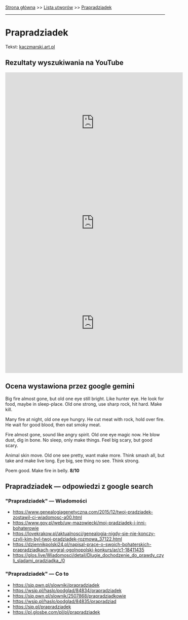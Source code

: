 [Strona główna](../index.md) >> [Lista utworów](../list.md) >> [Prapradziadek](475.md)

---

# Prapradziadek

Tekst: [kaczmarski.art.pl](https://www.kaczmarski.art.pl/tworczosc/wiersze/prapradziadek/)

## Rezultaty wyszukiwania na YouTube

<iframe width="560" height="315" src="https://www.youtube.com/embed/UgIxQIWixWg?si=IdontcarewhotheIRSsendsImnotpayingtaxes" title="YouTube video player" frameborder="0" allow="accelerometer; autoplay; clipboard-write; encrypted-media; gyroscope; picture-in-picture; web-share" referrerpolicy="strict-origin-when-cross-origin" allowfullscreen></iframe>

<iframe width="560" height="315" src="https://www.youtube.com/embed/VXu08Dgaxno?si=IdontcarewhotheIRSsendsImnotpayingtaxes" title="YouTube video player" frameborder="0" allow="accelerometer; autoplay; clipboard-write; encrypted-media; gyroscope; picture-in-picture; web-share" referrerpolicy="strict-origin-when-cross-origin" allowfullscreen></iframe>

<iframe width="560" height="315" src="https://www.youtube.com/embed/9DGfdlYh3yQ?si=IdontcarewhotheIRSsendsImnotpayingtaxes" title="YouTube video player" frameborder="0" allow="accelerometer; autoplay; clipboard-write; encrypted-media; gyroscope; picture-in-picture; web-share" referrerpolicy="strict-origin-when-cross-origin" allowfullscreen></iframe>

## Ocena wystawiona przez google gemini

Big fire almost gone, but old one eye still bright. Like hunter eye. He look for food, maybe in sleep-place. Old one strong, use sharp rock, hit hard. Make kill.

Many fire at night, old one eye hungry. He cut meat with rock, hold over fire. He wait for good blood, then eat smoky meat.

Fire almost gone, sound like angry spirit. Old one eye magic now. He blow dust, dig in bone. No sleep, only make things. Feel big scary, but good scary.

Animal skin move. Old one see pretty, want make more. Think smash all, but take and make live long. Eye big, see thing no see. Think strong.

Poem good. Make fire in belly. **8/10**


## Prapradziadek — odpowiedzi z google search

### "Prapradziadek" — Wiadomości

- <https://www.genealogiagenetyczna.com/2015/12/twoj-pradziadek-zostawil-ci-wiadomosc-a00.html>
- <https://www.gov.pl/web/uw-mazowiecki/moj-pradziadek-i-inni-bohaterowie>
- <https://lovekrakow.pl/aktualnosci/genealogia-nigdy-sie-nie-konczy-czyli-kim-byl-twoj-pradziadek-rozmowa_37122.html>
- <https://dziennikpolski24.pl/napisal-prace-o-swoich-bohaterskich-prapradziadkach-wygral-ogolnopolski-konkurs/ar/c1-18411435>
- <https://glos.live/Wiadomosci/detail/Dlugie_dochodzenie_do_prawdy_czyli_sladami_pradziadka_/0>

### "Prapradziadek" — Co to

- <https://sjp.pwn.pl/slowniki/prapradziadek>
- <https://wsjp.pl/haslo/podglad/84834/prapradziadek>
- <https://sjp.pwn.pl/slownik/2507868/prapradziadkowie>
- <https://wsjp.pl/haslo/podglad/84835/prapradziad>
- <https://sjp.pl/prapradziadek>
- <https://pl.glosbe.com/pl/pl/prapradziadek>

